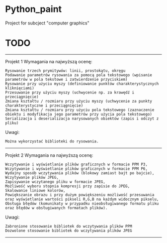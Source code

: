 # Python_paint
 Project for subcject "computer graphics"


# TODO
------------------------------------------------------------------------
Projekt 1
Wymagania na najwyższą ocenę:

    Rysowanie trzech prymitywów: linii, prostokątu, okręgu
    Podawanie parametrów rysowania za pomocą pola tekstowego (wpisanie parametrów w pola tekstowe i zatwierdzenie przyciskiem)
    Rysowanie przy użyciu myszy (definiowanie punktów charakterystycznych kliknięciami)
    Przesuwanie przy użyciu myszy (uchwycenie np. za krawędź i przeciągnięcie)
    Zmiana kształtu / rozmiaru przy użyciu myszy (uchwycenie za punkty charakterystyczne i przeciągnięcie)
    Zmiana kształtu / rozmiaru przy użyciu pola tekstowego (zaznaczenie obiektu i modyfikacja jego parametrów przy użycia pola tekstowego)
    Serializacja i deserializacja narysowanych obiektów (zapis i odczyt z pliku)

Uwagi:

    Można wykorzystać biblioteki do rysowania.


------------------------------------------------------------------------
Projekt 2
Wymagania na najwyższą ocenę:

    Wczytywanie i wyświetlanie plików graficznych w formacie PPM P3,
    Wczytywanie i wyświetlanie plików graficznych w formacie PPM P6,
    Wydajny sposób wczytywania plików (blokowy zamiast bajt po bajcie),
    Wczytywanie plików JPEG,
    Zapisywanie wczytanego pliku w formacie JPEG,
    Możliwość wyboru stopnia kompresji przy zapisie do JPEG,
    Skalowanie liniowe kolorów,
    Powiększanie obrazu i przy dużym powiększeniu możliwość przesuwania oraz wyświetlanie wartości pikseli R,G,B na każdym widocznym pikselu,
    Obsługa błędów (komunikaty w przypadku nieobsługiwanego formatu pliku oraz błędów w obsługiwanych formatach plików).

Uwagi:

    Zabronione stosowanie bibliotek do wczytywania plików PPM
    Dozwolone stosowanie bibliotek do wczytywania plików JPEG

------------------------------------------------------------------------

